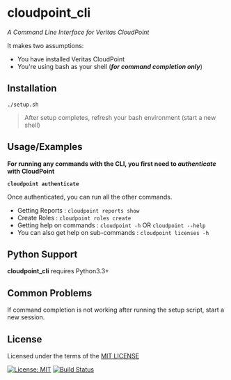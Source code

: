 # cloudpoint_cli

_A Command Line Interface for Veritas CloudPoint_

It makes two assumptions:


* You have installed Veritas CloudPoint
* You're using bash as your shell (**_for command completion only_**)

Installation
-------------

```./setup.sh ```

> After setup completes, refresh your bash environment (start a new shell)

Usage/Examples
-------------

**For running any commands with the CLI, you first need to _authenticate_ with CloudPoint**

**```cloudpoint authenticate```**

Once authenticated, you can run all the other commands.

* Getting Reports          : `cloudpoint reports show`
* Create Roles             : ```cloudpoint roles create```
* Getting help on commands : ```cloudpoint -h``` OR ```cloudpoint --help```
* You can also get help on sub-commands : ```cloudpoint licenses -h```


Python Support
--------------
**cloudpoint_cli** requires Python3.3+

Common Problems
---------------
If command completion is not working after running the setup script, start a new session.

License
-------
Licensed under the terms of the [MIT LICENSE](https://opensource.org/licenses/MIT)

[![License: MIT](https://img.shields.io/badge/License-MIT-yellow.svg)](https://opensource.org/licenses/MIT)
[![Build Status](https://travis-ci.org/arknan/cloudpoint_cli.svg?branch=master)](https://travis-ci.org/arknan/cloudpoint_cli)
